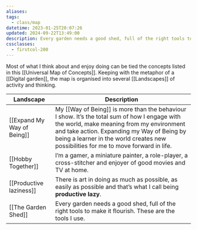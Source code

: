 ```yaml
---
aliases: 
tags:
  - class/map
datetime: 2023-01-25T20:07:26
updated: 2024-09-22T13:49:00
description: Every garden needs a good shed, full of the right tools to make it flourish.
cssclasses:
  - firstcol-200
---
```

Most of what I think about and enjoy doing can be tied the concepts listed in this [[Universal Map of Concepts]]. Keeping with the metaphor of a [[Digital garden]], the map is organised into several [[Landscapes]] of activity and thinking.

<!-- QueryToSerialize: table without id file.link as "Landscape", description as Description from #class/landscape sort file.link -->
<!-- SerializedQuery: table without id file.link as "Landscape", description as Description from #class/landscape sort file.link -->

| Landscape                                                          | Description                                                                                                                                                                                                                                                                     |
| ------------------------------------------------------------------ | ------------------------------------------------------------------------------------------------------------------------------------------------------------------------------------------------------------------------------------------------------------------------------- |
| [[Expand My Way of Being]] | My [[Way of Being]] is more than the behaviour I show. It’s the total sum of how I engage with the world, make meaning from my environment and take action. Expanding my Way of Being by being a learner in the world creates new possibilities for me to move forward in life. |
| [[Hobby Together]]                 | I’m a gamer, a miniature painter, a role-player, a cross-stitcher and enjoyer of good movies and TV at home.                                                                                                                                                                    |
| [[Productive laziness]]       | There is art in doing as much as possible, as easily as possible and that’s what I call being **productive lazy**.                                                                                                                                                              |
| [[The Garden Shed]]               | Every garden needs a good shed, full of the right tools to make it flourish. These are the tools I use.                                                                                                                                                                         |
<!-- SerializedQuery END -->

